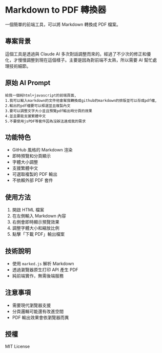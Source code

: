 # Markdown to PDF 轉換器

一個簡單的前端工具，可以將 Markdown 轉換成 PDF 檔案。

## 專案背景

這個工具是透過與 Claude AI 多次對話調整而來的。經過了不少次的修正和優化，才慢慢調整到現在這個樣子。主要是因為對前端不太熟，所以需要 AI 幫忙處理技術細節。

## 原始 AI Prompt

```
給我一個純html+javascript的前端頁面,
1.我可以輸入markdown的文件他會幫我轉換成github的markdown的排版並可以存成pdf檔,
2.輸出的pdf檔要可以框選並且複製內文
3.要可以調整文字大小並且預覽pdf輸出時分頁的效果
4.並且要能支援繁體中文
5.不要使用jsPDF等套件因為沒辦法達成我的需求
```

## 功能特色

- GitHub 風格的 Markdown 渲染
- 即時預覽和分頁顯示
- 字體大小調整
- 支援繁體中文
- 可選取複製的 PDF 輸出
- 不依賴外部 PDF 套件

## 使用方法

1. 開啟 HTML 檔案
2. 在左側輸入 Markdown 內容
3. 右側會即時顯示預覽效果
4. 調整字體大小和縮放比例
5. 點擊「下載 PDF」輸出檔案

## 技術說明

- 使用 `marked.js` 解析 Markdown
- 透過瀏覽器原生打印 API 產生 PDF
- 純前端實作，無需後端服務

## 注意事項

- 需要現代瀏覽器支援
- 分頁邏輯可能還有改進空間
- PDF 輸出效果會依瀏覽器而異

## 授權

MIT License
